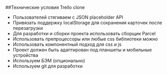 ##Технические уcловия Trello clone

* Пользователей стягиваем с JSON placeholder API
* Привязать поддержку localStorage для сохранения карточек после перезагрузки
* Для разработки и сборки проекта использовать сборщик Parcel
* Использовать препроцессоры или любые css библиотеки можно
* Использовать компонентный подход для css и js
* Проект должен быть адаптирован под планшеты и мобильные устройства
* Используем БЭМ (опционально)
* Используем git для разработки

